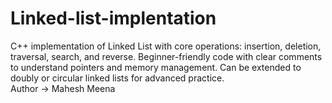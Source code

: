 # Linked-list-implentation
C++ implementation of Linked List with core operations: insertion, deletion, traversal, search, and reverse. Beginner-friendly code with clear comments to understand pointers and memory management. Can be extended to doubly or circular linked lists for advanced practice.
<br>
Author -> Mahesh Meena
